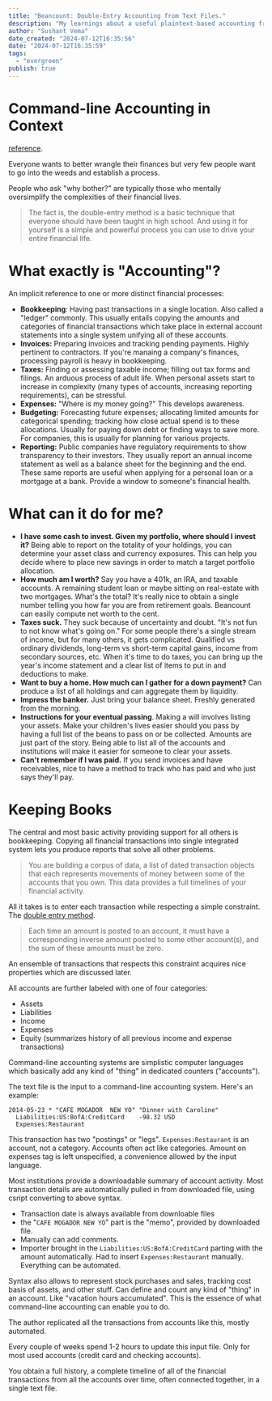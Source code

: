 ```yaml
---
title: "Beancount: Double-Entry Accounting from Text Files."
description: "My learnings about a useful plaintext-based accounting framework."
author: "Sushant Vema"
date_created: "2024-07-12T16:35:56"
date: "2024-07-12T16:35:59"
tags:
  - "evergreen"
publish: true
---
```

# Command-line Accounting in Context
[reference](https://beancount.github.io/docs/command_line_accounting_in_context.html).

Everyone wants to better wrangle their finances but very few people want to go into the weeds and establish a process.

People who ask "why bother?" are typically those who mentally oversimplify the complexities of their financial lives. 

> The fact is, the double-entry method is a basic technique that everyone should have been taught in high school. And using it for yourself is a simple and powerful process you can use to drive your entire financial life. 

# What exactly is "Accounting"?
An implicit reference to one or more distinct financial processes:

- **Bookkeeping**: Having past transactions in a single location. Also called a "ledger" commonly. This usually entails copying the amounts and categories of financial transactions which take place in external account statements into a single system unifying all of these accounts. 
- **Invoices:** Preparing invoices and tracking pending payments. Highly pertinent to contractors. If you're manaing a company's finances, processing payroll is heavy in bookkeeping. 
- **Taxes:** Finding or assessing taxable income; filling out tax forms and filings. An arduous process of adult life. When personal assets start to increase in complexity (many types of accounts, increasing reporting requirements), can be stressful. 
- **Expenses:** "Where is my money going?" This develops awareness.  
- **Budgeting:** Forecasting future expenses; allocating limited amounts for categorical spending; tracking how close actual spend is to these allocations. Usually for paying down debt or finding ways to save more. For companies, this is usually for planning for various projects. 
- **Reporting:** Public companies have regulatory requirements to show transparency to their investors. They usually report an annual income statement as well as a balance sheet for the beginning and the end. These same reports are useful when applying for a personal loan or a mortgage at a bank. Provide a window to someone's financial health.

# What can it do for me?
- **I have some cash to invest. Given my portfolio, where should I invest it?** Being able to report on the totality of your holdings, you can determine your asset class and currency exposures. This can help you decide where to place new savings in order to match a target portfolio allocation. 
- **How much am I worth?** Say you have a 401k, an IRA, and taxable accounts. A remaining student loan or maybe sitting on real-estate with two mortgages. What's the total? It's really nice to obtain a single number telling you how far you are from retirement goals. Beancount can easily compute net worth to the cent.
- **Taxes suck.** They suck because of uncertainty and doubt. "It's not fun to not know what's going on." For some people there's a single stream of income, but for many others, it gets complicated. Qualified vs ordinary dividends, long-term vs short-term capital gains, income from secondary sources, etc. When it's time to do taxes, you can bring up the year's income statement and a clear list of items to put in and deductions to make.
- **Want to buy a home. How much can I gather for a down payment?** Can produce a list of all holdings and can aggregate them by liquidity. 
- **Impress the banker.** Just bring your balance sheet. Freshly generated from the morning.
- **Instructions for your eventual passing**. Making a will involves listing your assets. Make your children's lives easier should you pass by having a full list of the beans to pass on or be collected. Amounts are just part of the story. Being able to list all of the accounts and institutions will make it easier for someone to clear your assets. 
- **Can't remember if I was paid.** If you send invoices and have receivables, nice to have a method to track who has paid and who just says they'll pay.

# Keeping Books
The central and most basic activity providing support for all others is bookkeeping. Copying all financial transactions into single integrated system lets you produce reports that solve all other problems. 

> You are building a corpus of data, a list of dated transaction objects that each represents movements of money between some of the accounts that you own. This data provides a full timelines of your financial activity.

All it takes is to enter each transaction while respecting a simple constraint. The [double entry method](https://en.wikipedia.org/wiki/Double-entry_bookkeeping).
> Each time an amount is posted to an account, it must have a corresponding inverse amount posted to some other account(s), and the sum of these amounts must be zero.

An ensemble of transactions that respects this constraint acquires nice properties which are discussed later.

All accounts are further labeled with one of four categories:
  - Assets
  - Liabilities
  - Income
  - Expenses
  - Equity (summarizes history of all previous income and expense transactions)

Command-line accounting systems are simplistic computer languages which basically add any kind of "thing" in dedicated counters ("accounts"). 

The text file is the input to a command-line accounting system. Here's an example:

```text
2014-05-23 * "CAFE MOGADOR  NEW YO" "Dinner with Caroline"
  Liabilities:US:BofA:CreditCard    -98.32 USD
  Expenses:Restaurant
```

This transaction has two "postings" or "legs". `Expenses:Restaurant` is an account, not a category. Accounts often act like categories. Amount on expenses tag is left unspecified, a convenience allowed by the input language.

Most institutions provide a downloadable summary of account activity. Most transaction details are automatically pulled in from downloaded file, using csript converting to above syntax. 
- Transaction date is always available from downloable files
- the "`CAFE MOGADOR NEW YO`" part is the "memo", provided by downloaded file. 
- Manually can add comments. 
- Importer brought in the `Liabilities:US:BofA:CreditCard` parting with the amount automatically. Had to insert `Expenses:Restaurant` manually. Everything can be automated. 

Syntax also allows to represent stock purchases and sales, tracking cost basis of assets, and other stuff. Can define and count any kind of "thing" in an account. Like "vacation hours accumulated". This is the essence of what command-line accounting can enable you to do. 

The author replicated all the transactions from accounts like this, mostly automated. 

Every couple of weeks spend 1-2 hours to update this input file. Only for most used accounts (credit card and checking accounts). 

You obtain a full history, a complete timeline of all of the financial transactions from all the accounts over time, often connected together, in a single text file.


